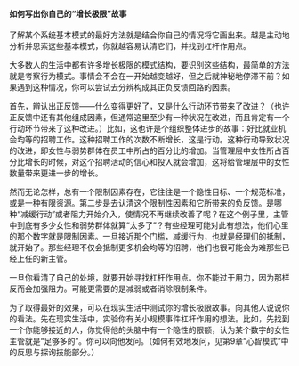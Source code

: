 #### 如何写出你自己的“增长极限”故事

了解某个系统基本模式的最好方法就是结合你自己的情况将它画出来。越是主动地分析并思索这些基本模式，你就越容易认清它们，并找到杠杆作用点。

大多数人的生活中都有许多增长极限的模式结构，要识别这些结构，最简单的方法就是考察行为模式。事情会不会在一开始越变越好，但之后就神秘地停滞不前？如果遇到这种情况，你可以尝试去分辨构成其正负反馈回路的因素。

首先，辨认出正反馈——什么变得更好了，又是什么行动环节带来了改进？（也许正反馈中还有其他组成因素，但通常这里至少有一种状况在改进，而且肯定有一个行动环节带来了这种改进。）比如，这也许是个组织整体进步的故事：好比就业机会均等的招聘工作。这种招聘工作的次数不断增长，这是行动。这种行动导致状况的改进，即女性与弱势群体在员工中所占的百分比的增加。当管理层中女性所占百分比增长的时候，对这个招聘活动的信心和投入就会增加，这将给管理层中的女性数量带来更进一步的增长。

然而无论怎样，总有一个限制因素存在，它往往是一个隐性目标、一个规范标准，或是一种有限资源。第二步是去认清这个限制性因素和它所带来的负反馈。是哪种“减缓行动”或者阻力开始介入，使情况不再继续改善了呢？在这个例子里，主管中到底有多少女性和弱势群体就算“太多了”？有些经理可能对此有想法，他们心里的那个数字就是限制因素。一旦接近那个门槛，减缓行为，也就是经理们的抵制，就开始了。那些经理不仅会抵制更多机会均等的招聘，他们也很可能会为难那些已经上任的新主管。

一旦你看清了自己的处境，就要开始寻找杠杆作用点。你不能过于用力，因为那样反而会加强阻力。可能更需要的是减弱或者消除限制条件。

为了取得最好的效果，可以在现实生活中测试你的增长极限故事。向其他人说说你的看法。先在现实生活中，实验你有关小规模事件杠杆作用的想法。比如，先找到一个你能够接近的人，你觉得他的头脑中有一个隐性的限额，认为某个数字的女性主管就是“足够多的”。你可以向他发问。（如何有效地发问，见第9章“心智模式”中的反思与探询技能部分。）